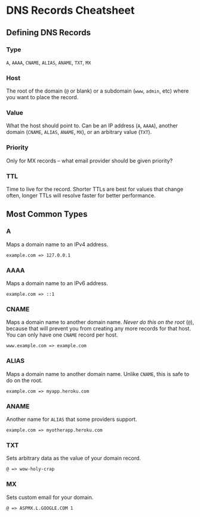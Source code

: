 DNS Records Cheatsheet
======================

Defining DNS Records
--------------------

### Type

`A`, `AAAA`, `CNAME`, `ALIAS`, `ANAME`, `TXT`, `MX`

### Host

The root of the domain (`@` or blank) or a subdomain (`www`, `admin`, etc) where you want to place the record.

### Value

What the host should point to. 
Can be an IP address (`A`, `AAAA`), 
another domain (`CNAME`, `ALIAS`, `ANAME`, `MX`),
or an arbitrary value (`TXT`).

### Priority

Only for MX records – what email provider should be given priority?

### TTL

Time to live for the record. Shorter TTLs are best for values that change often, longer TTLs will resolve faster for better performance.

Most Common Types
-----------------

### A

Maps a domain name to an IPv4 address.

```
example.com => 127.0.0.1
```

### AAAA

Maps a domain name to an IPv6 address.

```
example.com => ::1
```

### CNAME

Maps a domain name to another domain name. _Never do this on the root_ (`@`), because that will prevent you from creating any more records for that host. You can only have one `CNAME` record per host.

```
www.example.com => example.com
```

### ALIAS

Maps a domain name to another domain name. Unlike `CNAME`, this is safe to do on the root.

```
example.com => myapp.heroku.com
```

### ANAME

Another name for `ALIAS` that some providers support.

```
example.com => myotherapp.heroku.com
```

### TXT

Sets arbitrary data as the value of your domain record.

```
@ => wow-holy-crap
```

### MX

Sets custom email for your domain.

```
@ => ASPMX.L.GOOGLE.COM 1
```

